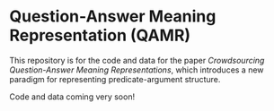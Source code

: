 # Question-Answer Meaning Representation (QAMR)

This repository is for the code and data for the paper _Crowdsourcing Question-Answer Meaning Representations_, which introduces a new paradigm for representing predicate-argument structure.

Code and data coming very soon!
